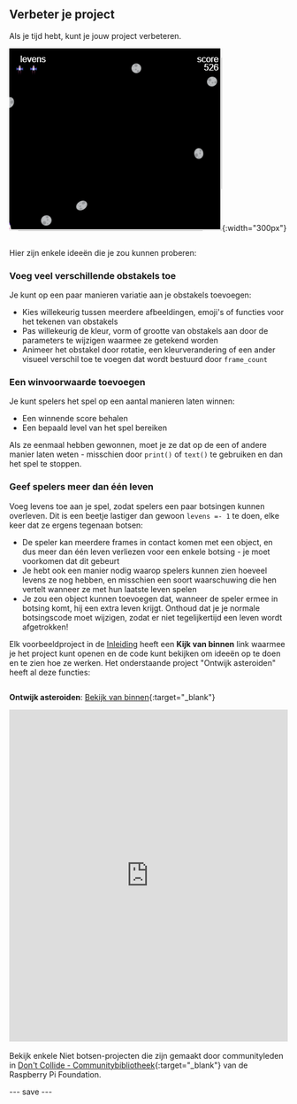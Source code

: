 ## Verbeter je project

<div style="display: flex; flex-wrap: wrap">
<div style="flex-basis: 200px; flex-grow: 1; margin-right: 15px;">
Als je tijd hebt, kunt je jouw project verbeteren.
</div>
<div>

![Voorbeeld van een project met levens.](images/example1.png){:width="300px"}

</div>
</div>

Hier zijn enkele ideeën die je zou kunnen proberen:

### Voeg veel verschillende obstakels toe
Je kunt op een paar manieren variatie aan je obstakels toevoegen:
 - Kies willekeurig tussen meerdere afbeeldingen, emoji's of functies voor het tekenen van obstakels
 - Pas willekeurig de kleur, vorm of grootte van obstakels aan door de parameters te wijzigen waarmee ze getekend worden
 - Animeer het obstakel door rotatie, een kleurverandering of een ander visueel verschil toe te voegen dat wordt bestuurd door `frame_count`

### Een winvoorwaarde toevoegen
Je kunt spelers het spel op een aantal manieren laten winnen:
 - Een winnende score behalen
 - Een bepaald level van het spel bereiken

Als ze eenmaal hebben gewonnen, moet je ze dat op de een of andere manier laten weten - misschien door `print()` of `text()` te gebruiken en dan het spel te stoppen.

### Geef spelers meer dan één leven
Voeg levens toe aan je spel, zodat spelers een paar botsingen kunnen overleven. Dit is een beetje lastiger dan gewoon `levens =- 1` te doen, elke keer dat ze ergens tegenaan botsen:
 - De speler kan meerdere frames in contact komen met een object, en dus meer dan één leven verliezen voor een enkele botsing - je moet voorkomen dat dit gebeurt
 - Je hebt ook een manier nodig waarop spelers kunnen zien hoeveel levens ze nog hebben, en misschien een soort waarschuwing die hen vertelt wanneer ze met hun laatste leven spelen
 - Je zou een object kunnen toevoegen dat, wanneer de speler ermee in botsing komt, hij een extra leven krijgt. Onthoud dat je je normale botsingscode moet wijzigen, zodat er niet tegelijkertijd een leven wordt afgetrokken!

Elk voorbeeldproject in de [Inleiding](./) heeft een **Kijk van binnen** link waarmee je het project kunt openen en de code kunt bekijken om ideeën op te doen en te zien hoe ze werken. Het onderstaande project "Ontwijk asteroiden" heeft al deze functies:

<div style="display: flex; flex-wrap: wrap">
<div style="flex-basis: 175px; flex-grow: 1">  

**Ontwijk asteroiden**: [Bekijk van binnen](https://trinket.io/python/e65d1b3f9a){:target="_blank"}
<div class="trinket">
<iframe src="https://trinket.io/embed/python/e65d1b3f9a?outputOnly=true" width="100%" height="600" frameborder="0" marginwidth="0" marginheight="0" allowfullscreen></iframe>
</div>

</div>
</div>

Bekijk enkele Niet botsen-projecten die zijn gemaakt door communityleden in [Don't Collide - Communitybibliotheek](https://wke.lt/w/s/KobNfx){:target="_blank"} van de Raspberry Pi Foundation.

--- save ---
